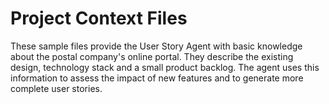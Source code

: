 # Project Context Files

These sample files provide the User Story Agent with basic knowledge about the
postal company's online portal.  They describe the existing design,
technology stack and a small product backlog.  The agent uses this information
to assess the impact of new features and to generate more complete user
stories.
